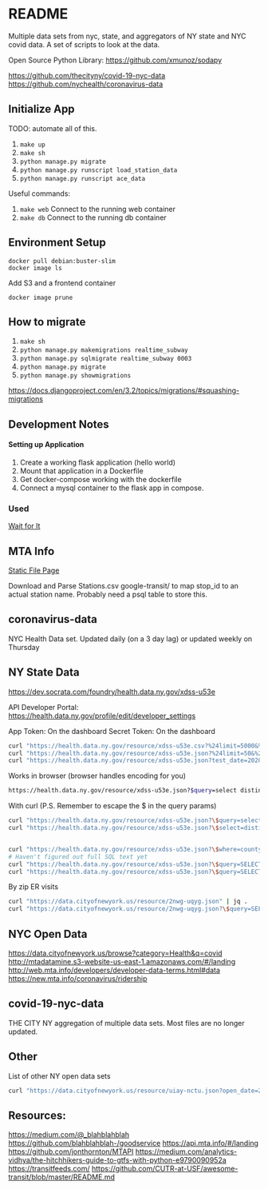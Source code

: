 # README

Multiple data sets from nyc, state, and aggregators of NY state and NYC covid data. A set of scripts to look at the data.

Open Source Python Library: https://github.com/xmunoz/sodapy

https://github.com/thecityny/covid-19-nyc-data
https://github.com/nychealth/coronavirus-data

## Initialize App

TODO: automate all of this.

1. `make up`
1. `make sh`
1. `python manage.py migrate`
1. `python manage.py runscript load_station_data`
1. `python manage.py runscript ace_data`

Useful commands:

1. `make web` Connect to the running web container
1. `make db` Connect to the running db container


## Environment Setup

~~~
docker pull debian:buster-slim
docker image ls
~~~

Add S3 and a frontend container

~~~
docker image prune
~~~

## How to migrate

1. `make sh`
1. `python manage.py makemigrations realtime_subway`
1. `python manage.py sqlmigrate realtime_subway 0003`
1. `python manage.py migrate`
1. `python manage.py showmigrations`

https://docs.djangoproject.com/en/3.2/topics/migrations/#squashing-migrations


## Development Notes

#### Setting up Application
1. Create a working flask application (hello world)
2. Mount that application in a Dockerfile
3. Get docker-compose working with the dockerfile
4. Connect a mysql container to the flask app in compose.


### Used
[Wait for It](https://github.com/vishnubob/wait-for-it)


## MTA Info 

[Static File Page](http://web.mta.info/developers/developer-data-terms.html#data)

Download and Parse Stations.csv google-transit/ to map stop_id to an actual station name. Probably need a psql table to store this.


## coronavirus-data  

NYC Health Data set. Updated daily (on a 3 day lag) or updated weekly on Thursday


## NY State Data

https://dev.socrata.com/foundry/health.data.ny.gov/xdss-u53e

API Developer Portal: https://health.data.ny.gov/profile/edit/developer_settings

App Token: On the dashboard
Secret Token: On the dashboard

~~~sh
curl "https://health.data.ny.gov/resource/xdss-u53e.csv?%24limit=5000&%24%24app_token={}"
curl "https://health.data.ny.gov/resource/xdss-u53e.json?%24limit=50&%24%24app_token={}" | jq .
curl "https://health.data.ny.gov/resource/xdss-u53e.json?test_date=2020-11-11" | jq .
~~~

Works in browser (browser handles encoding for you)
~~~sh
https://health.data.ny.gov/resource/xdss-u53e.json?$query=select distinct county
~~~

With curl (P.S. Remember to escape the $ in the query params)
~~~sh
curl "https://health.data.ny.gov/resource/xdss-u53e.json?\$query=select%20distinct%20county" | jq .
curl "https://health.data.ny.gov/resource/xdss-u53e.json?\$select=distinct%20county" | jq .


curl "https://health.data.ny.gov/resource/xdss-u53e.json?\$where=county%20=%20%27Westchester%27" | jq .
# Haven't figured out full SQL text yet
curl "https://health.data.ny.gov/resource/xdss-u53e.json?\$query=SELECT * WHERE county = 'Westchester' ORDER BY test_date DESC" | jq .
curl "https://health.data.ny.gov/resource/xdss-u53e.json?\$query=SELECT%20*%20WHERE%20county%20%3D%20%27Westchester%27%20ORDER%20BY%20test_date%20DESC" | jq .
~~~

By zip ER visits
~~~sh
curl "https://data.cityofnewyork.us/resource/2nwg-uqyg.json" | jq .
curl "https://data.cityofnewyork.us/resource/2nwg-uqyg.json?\$query=SELECT * WHERE mod_zcta = '10025' ORDER BY date DESC" | jq .
~~~


## NYC Open Data

https://data.cityofnewyork.us/browse?category=Health&q=covid
http://mtadatamine.s3-website-us-east-1.amazonaws.com/#/landing
http://web.mta.info/developers/developer-data-terms.html#data
https://new.mta.info/coronavirus/ridership


## covid-19-nyc-data

THE CITY NY aggregation of multiple data sets. Most files are no longer updated.


## Other

List of other NY open data sets

~~~sh
curl "https://data.cityofnewyork.us/resource/uiay-nctu.json?open_date=2020-10-29" | jq .
~~~

## Resources:

https://medium.com/@_blahblahblah
https://github.com/blahblahblah-/goodservice
https://api.mta.info/#/landing
https://github.com/jonthornton/MTAPI
https://medium.com/analytics-vidhya/the-hitchhikers-guide-to-gtfs-with-python-e9790090952a
https://transitfeeds.com/
https://github.com/CUTR-at-USF/awesome-transit/blob/master/README.md
